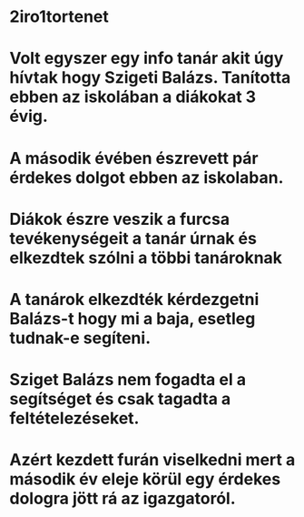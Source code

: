 # 2iro1tortenet

# Volt egyszer egy info tanár akit úgy hívtak hogy Szigeti Balázs. Tanította ebben az iskolában a diákokat 3 évig.

# A második évében észrevett pár érdekes dolgot ebben az iskolaban.

# Diákok észre veszik a furcsa tevékenységeit a tanár úrnak és elkezdtek szólni a többi tanároknak 

# A tanárok elkezdték kérdezgetni Balázs-t hogy mi a baja, esetleg tudnak-e segíteni.

# Sziget Balázs nem fogadta el a segítséget és csak tagadta a feltételezéseket.

# Azért kezdett furán viselkedni mert a második év eleje körül egy érdekes dologra jött rá az igazgatoról.